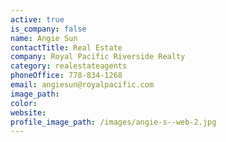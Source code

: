 ```yaml
---
active: true
is_company: false
name: Angie Sun
contactTitle: Real Estate
company: Royal Pacific Riverside Realty
category: realestateagents
phoneOffice: 778-834-1268
email: angiesun@royalpacific.com
image_path:
color:
website:
profile_image_path: /images/angie-s--web-2.jpg
---
```



